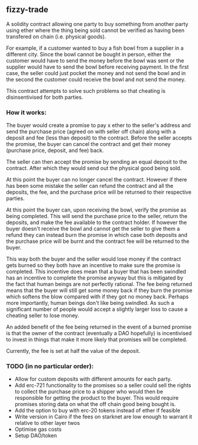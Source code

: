 ## fizzy-trade

A solidity contract allowing one party to buy something from another party using ether where the thing being sold cannot be verified as having been transfered on chain (i.e. physical goods).

For example, if a customer wanted to buy a fish bowl from a supplier in a different city. Since the bowl cannot be bought in person, either the customer would have to send the money before the bowl was sent or the supplier would have to send the bowl before receiving payment. In the first case, the seller could just pocket the money and not send the bowl and in the second the customer could receive the bowl and not send the money. 

This contract attempts to solve such problems so that cheating is disinsentivised for both parties.


### How it works:
The buyer would create a promise to pay x ether to the seller's address and send the purchase price (agreed on with seller off chain) along with a deposit and fee (less than deposit) to the contract.
Before the seller accepts the promise, the buyer can cancel the contract and get their money (purchase price, deposit, and fee) back.

The seller can then accept the promise by sending an equal deposit to the contract. After which they would send out the physical good being sold.

At this point the buyer can no longer cancel the contract. However if there has been some mistake the seller can refund the contract and all the deposits, the fee, and the purchase price will be returned to their respective parties.

At this point the buyer can, upon receiving the bowl, verify the promise as being completed. This will send the purchase price to the seller, return the deposits, and make the fee available to the contract holder.
If however the buyer doesn't receive the bowl and cannot get the seller to give them a refund they can instead burn the promise in which case both deposits and the purchase price will be burnt and the contract fee will be returned to the buyer.

This way both the buyer and the seller would lose money if the contract gets burned so they both have an incentive to make sure the promise is completed.
This incentive does mean that a buyer that has been swindled has an incentive to complete the promise anyway but this is mitigated by the fact that human beings are not perfectly rational. The fee being returned means that the buyer will still get some money back if they burn the promise which softens the blow compared with if they got no money back. Perhaps more importantly, human beings don't like being swindled. As such a significant number of people would accept a slightly larger loss to cause a cheating seller to lose money.

An added benefit of the fee being returned in the event of a burned promise is that the owner of the contract (eventually a DAO hopefully) is incentivised to invest in things that make it more likely that promises will be completed. 

Currently, the fee is set at half the value of the deposit.

### TODO (in no particular order):
- Allow for custom deposits with different amounts for each party.
- Add erc-721 functionality to the promises so a seller could sell the rights to collect the purchase price to a shipper who would then be responsible for getting the product to the buyer. This would require promises storing data on what the off chain good being bought is.
- Add the option to buy with erc-20 tokens instead of ether if feasible
- Write version in Cairo if the fees on starknet are low enough to warrant it relative to other layer twos
- Optimise gas costs
- Setup DAO/token
